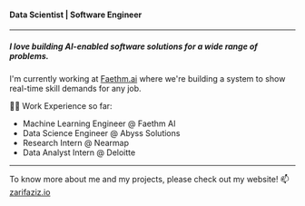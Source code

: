 #### Data Scientist | Software Engineer
______

##### I love building AI-enabled software solutions for a wide range of problems.

I'm currently working at [Faethm.ai](https://www.faethm.ai/) where we're building a system to show real-time skill demands for any job.

👨‍💻 Work Experience so far:
- Machine Learning Engineer @ Faethm AI
- Data Science Engineer @ Abyss Solutions
- Research Intern @ Nearmap
- Data Analyst Intern @ Deloitte

______

To know more about me and my projects, please check out my website!
📫 [zarifaziz.io](https://zarifaziz.io/)
